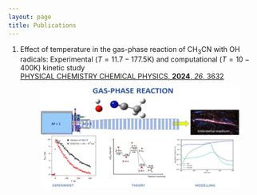 ```yaml
---
layout: page
title: Publications
---
```


1. Effect of temperature in the gas-phase reaction of CH<sub>3</sub>CN with OH radicals: Experimental $(T=11.7-177.5 \mathrm{K}$) and computational $(T=10-400\mathrm{K})$ kinetic study  
   [PHYSICAL CHEMISTRY CHEMICAL PHYSICS, **2024**, _26_, 3632](https://pubs.rsc.org/en/content/articlelanding/2024/cp/d3cp04944b)
   <p align="center">
   <img src="https://github.com/emartineznunez/emartineznunez.github.io/blob/master/Imagen1.gif?raw=true" alt="alt text" width="400" height="200">
   </p>



